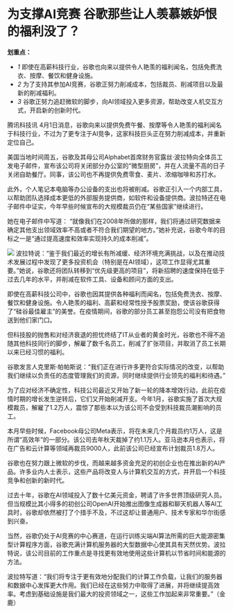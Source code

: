 # 为支撑AI竞赛 谷歌那些让人羡慕嫉妒恨的福利没了？

**划重点：**

  * _1_ 即使在高薪科技行业，谷歌也向来以提供令人艳羡的福利闻名，包括免费洗衣、按摩、餐饮和健身设施。
  * _2_ 为了支持其参加AI竞赛，谷歌正努力削减成本，包括裁员、削减项目以及最新的削减福利。
  * _3_ 谷歌正努力追赶微软的脚步，向AI领域投入更多资源，帮助改变人机交互方式，开启新的创新时代。

腾讯科技讯
4月1日消息，谷歌向来以提供免费午餐、按摩等令人艳羡的福利闻名于科技行业，不过为了更专注于AI竞争，这家科技巨头正在努力削减成本，并重新定位自己。

美国当地时间周五，谷歌及其母公司Alphabet首席财务官露丝·波拉特向全体员工发电子邮件，宣布该公司将关闭部分办公室的“微型厨房”，并在人流量不高的日子关闭自助餐厅。同事，该公司也不再提供免费零食、麦片、浓缩咖啡和苏打水。

此外，个人笔记本电脑等办公设备的支出也将被削减。谷歌正引入一个内部工具，以帮助团队选择成本更低的外部服务提供商，如软件和设备提供商。波拉特还在电子邮件中证实，今年早些时候宣布的大规模裁员仍在“某些国家”继续进行。

她在电子邮件中写道：
“就像我们在2008年所做的那样，我们将通过研究数据来确定其他支出领域效率不高或者不符合我们期望的地方。”她补充说，谷歌今年的目标之一是“通过提高速度和效率实现持久的成本削减”。

![](https://inews.gtimg.com/news_bt/Oy8VHM-Dq0US03U_oEcknVBjnLHj6OzeDpl9x7VpAFyf0AA/1000)
波拉特说：“鉴于我们最近的增长有所减缓、经济环境充满挑战，以及在推动技术发展过程中发现了更多投资机会（特别是在AI领域），这项工作显得尤其重要。”她说，谷歌还将团队转移到“优先级更高的项目”，将新招聘的速度保持在低于过去几年的水平，并削减在软件工具、设备和顾问方面的支出。

即使在高薪科技公司中，谷歌也因其提供各种福利而闻名，包括免费洗衣、按摩、餐饮和健身设施。令人艳羡的福利、高薪和经常性授予股票奖励，使该谷歌获得了“硅谷最佳雇主”的美誉。在疫情期间，谷歌的部分员工甚至抱怨公司没有把食物送到他们家门口。

但科技股的抛售和对经济衰退的担忧终结了IT从业者的黄金时光，谷歌也不得不追随其他科技同行的脚步，解雇了数千名员工，削减了扩张项目，并取消了员工长期以来已经习惯的福利。

谷歌发言人克里斯·帕帕斯说：“我们正在进行许多更符合实际情况的改变，以帮助我们继续以负责任的态度管理我们的资源，同时继续提供行业领先的福利和待遇。”

为了应对经济不确定性，科技公司最近又开始了新一轮的降本增效行动，此前在疫情时期的增长发生逆转后，它们又开始削减开支。今年1月，谷歌实施了首次大规模裁员，解雇了1.2万人，震惊了那些本以为该公司不会受到科技裁员潮影响的员工。

本月早些时候，Facebook母公司Meta表示，将在未来几个月裁员约1万人，这是所谓“高效年”的一部分。该公司去年秋天裁掉了约1.1万人。亚马逊本月也表示，将在广告和云计算等领域再裁员9000人，此前该公司已经宣布计划裁员1.8万人。

谷歌也在努力跟上微软的步伐，而越来越多资金充足的初创企业也在推出新的AI产品。许多业内人士表示，这些产品将改变人与计算机交互的方式，并开启一个科技竞争和创新的新时代。

过去十年，谷歌在AI领域投入了数十亿美元资金，聘请了许多世界顶级研究人员。但当规模比其小得多的初创公司OpenAI开始推出图像生成器和聊天机器人等AI工具时，谷歌却依然被打了个措手不及，不过这却让普通用户、技术专家和华尔街感到兴奋。

当然，谷歌仍处于AI竞赛的中心赛道，在运行训练尖端AI算法所需的巨大能源密集型计算程序方面，谷歌充满计算机服务器的大型数据中心使其具有天然优势。波拉特说，该公司目前的工作重点是寻找更有效地使用这些计算机以节省时间和能源的方法。

波拉特写道：“我们将专注于更有效地分配我们的计算工作负载，让我们的服务器和数据中心发挥更大作用。我们已经在这些努力中取得了进展，并将继续提高效率。考虑到基础设施是我们最大的投资领域之一，这些工作加起来非常重要。”（金鹿）

